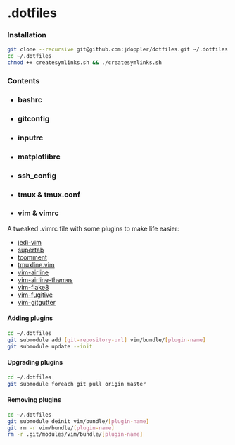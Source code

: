 .dotfiles
===

### Installation
```sh
git clone --recursive git@github.com:jdoppler/dotfiles.git ~/.dotfiles
cd ~/.dotfiles
chmod +x createsymlinks.sh && ./createsymlinks.sh
```

### Contents
* ### bashrc

* ### gitconfig

* ### inputrc

* ### matplotlibrc

* ### ssh_config

* ### tmux & tmux.conf

* ### vim & vimrc
 A tweaked .vimrc file with some plugins to make life easier:
 * [jedi-vim](https://github.com/davidhalter/jedi-vim)
 * [supertab](https://github.com/ervandew/supertab)
 * [tcomment](https://github.com/tomtom/tcomment_vim)
 * [tmuxline.vim](https://github.com/edkolev/tmuxline.vim)
 * [vim-airline](https://github.com/bling/vim-airline)
 * [vim-airline-themes](https://github.com/vim-airline/vim-airline-themes)
 * [vim-flake8](https://github.com/nvie/vim-flake8)
 * [vim-fugitive](https://github.com/tpope/vim-fugitive)
 * [vim-gitgutter](https://github.com/airblade/vim-gitgutter)

 #### Adding plugins
 ```sh
 cd ~/.dotfiles
 git submodule add [git-repository-url] vim/bundle/[plugin-name]
 git submodule update --init
 ```

 #### Upgrading plugins
 ```sh
 cd ~/.dotfiles
 git submodule foreach git pull origin master
 ```

 #### Removing plugins
 ```sh
 cd ~/.dotfiles
 git submodule deinit vim/bundle/[plugin-name]
 git rm -r vim/bundle/[plugin-name]
 rm -r .git/modules/vim/bundle/[plugin-name]
 ```
